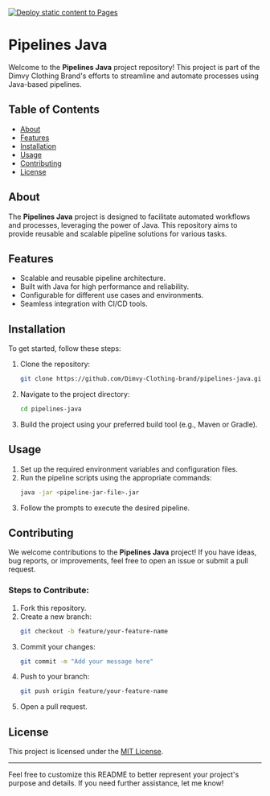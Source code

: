 [![Deploy static content to Pages](https://github.com/Dimvy-Clothing-brand/pipelines-java/actions/workflows/static.yml/badge.svg)](https://github.com/Dimvy-Clothing-brand/pipelines-java/actions/workflows/static.yml)

# Pipelines Java

Welcome to the **Pipelines Java** project repository! This project is part of the Dimvy Clothing Brand's efforts to streamline and automate processes using Java-based pipelines.

## Table of Contents

- [About](#about)
- [Features](#features)
- [Installation](#installation)
- [Usage](#usage)
- [Contributing](#contributing)
- [License](#license)

## About

The **Pipelines Java** project is designed to facilitate automated workflows and processes, leveraging the power of Java. This repository aims to provide reusable and scalable pipeline solutions for various tasks.

## Features

- Scalable and reusable pipeline architecture.
- Built with Java for high performance and reliability.
- Configurable for different use cases and environments.
- Seamless integration with CI/CD tools.

## Installation

To get started, follow these steps:

1. Clone the repository:
   ```bash
   git clone https://github.com/Dimvy-Clothing-brand/pipelines-java.git
   ```
2. Navigate to the project directory:
   ```bash
   cd pipelines-java
   ```
3. Build the project using your preferred build tool (e.g., Maven or Gradle).

## Usage

1. Set up the required environment variables and configuration files.
2. Run the pipeline scripts using the appropriate commands:
   ```bash
   java -jar <pipeline-jar-file>.jar
   ```
3. Follow the prompts to execute the desired pipeline.

## Contributing

We welcome contributions to the **Pipelines Java** project! If you have ideas, bug reports, or improvements, feel free to open an issue or submit a pull request.

### Steps to Contribute:

1. Fork this repository.
2. Create a new branch:
   ```bash
   git checkout -b feature/your-feature-name
   ```
3. Commit your changes:
   ```bash
   git commit -m "Add your message here"
   ```
4. Push to your branch:
   ```bash
   git push origin feature/your-feature-name
   ```
5. Open a pull request.

## License

This project is licensed under the [MIT License](LICENSE).

---

Feel free to customize this README to better represent your project's purpose and details. If you need further assistance, let me know!
